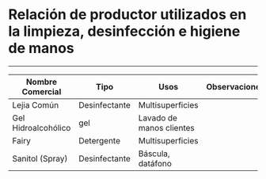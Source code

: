 # Relación de productor utilizados en la limpieza, desinfección e higiene de manos

______________________________________________________________________

| Nombre Comercial   | Tipo          | Usos                     | Observaciones |
| ------------------ | ------------- | ------------------------ | ------------ |
| Lejia Común        | Desinfectante | Multisuperficies         |              |
| Gel Hidroalcohólico | gel           | Lavado de manos clientes |              |
| Fairy              | Detergente    | Multisuperficies         |              |
| Sanitol (Spray)    | Desinfectante | Báscula, datáfono        |              |
